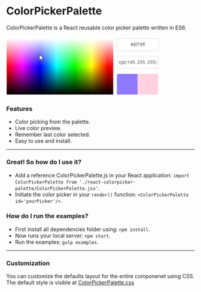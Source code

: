 # ColorPickerPalette
ColorPickerPalette is a React reusable color picker palette written in ES6.

![ColorPickerPalette for React](examples/colorpicker-react-example.png)

### Features
- Color picking from the palette.
- Live color preview.
- Remember  last color selected.
- Easy to use and install.

---

### Great! So how do I use it?
- Add a reference ColorPickerPalette.js in your React application: `import ColorPickerPalette from './react-colorpicker-palette/ColorPickerPalette.jsx'`.
- Initiate the color picker in your `render()` function: `<ColorPickerPalette id='yourPicker'/>`.

### How do I run the examples?
- First install all dependencies folder using: `npm install`.
- Now runs your local server: `npm start`.
- Run the examples: `gulp examples`.

---

### Customization
You can customize the defaults layout for the entire componenet using CSS.
The default style is visible at [ColorPickerPalette.css](ColorPickerPalette.css)




